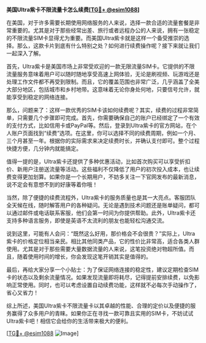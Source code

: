 **美国Ultra紫卡不限流量卡怎么续费[[TG💪+ @esim1088](https://t.me/s/esim1088)]**

在美国，对于许多需要长期使用网络服务的人来说，选择一款合适的流量套餐是非常重要的。尤其是对于那些经常出差、旅行或者远程办公的人来说，拥有一张稳定的不限流量SIM卡显得尤为重要。而美国Ultra紫卡就是这样一个备受推崇的选择。那么，这款卡片到底有什么特别之处？如何进行续费操作呢？接下来就让我们一起深入了解。

首先，Ultra紫卡是美国市场上非常受欢迎的一款无限流量SIM卡。它提供的不限流量服务意味着用户可以随时随地享受高速上网体验，无论是刷视频、玩游戏还是处理工作文件都不再受到限制。而且，它的覆盖范围也非常广泛，几乎涵盖了全美大部分地区，包括城市和乡村地带。这意味着无论你身处何地，只要信号允许，就能享受到稳定的网络连接。

那么，问题来了：这样一款优秀的SIM卡该如何续费呢？其实，续费的过程非常简单，只需要几个步骤即可完成。首先，你需要确保自己的账户已经绑定了一个有效的支付方式，比如信用卡或PayPal等。然后，登录到Ultra紫卡的官方网站，在个人账户页面找到“续费”选项。在这里，你可以选择不同的续费周期，例如一个月、三个月甚至一年。根据你的实际需求来决定续费时长，并确认支付即可。整个过程快捷方便，几分钟内就能搞定。

值得一提的是，Ultra紫卡还提供了多种优惠活动，比如首次购买可以享受折扣价、新用户注册送流量等活动。这些福利不仅降低了用户的初次投入成本，也让续费变得更加划算。如果你是一个长期用户，不妨多关注一下官网发布的最新消息，说不定会有意想不到的好康等着你哦！

当然，除了便捷的续费流程外，Ultra紫卡的服务质量也是其一大亮点。客服团队全天候在线，随时解答用户的各种疑问。无论是遇到技术问题还是账单疑问，都可以通过邮件或电话联系客服，他们会第一时间为你提供帮助。此外，Ultra紫卡还支持多种语言服务，即使是英语不太流利的朋友也能轻松沟通交流。

说到这里，可能有人会问：“既然这么好用，那价格会不会很贵？”实际上，Ultra紫卡的价格定位相当亲民。相比其他同类产品，它的性价比非常高，适合各类人群使用。尤其是对于那些需要大量数据流量的人来说，这笔投资绝对物超所值。而且，随着使用时间的增长，你会发现这笔开销其实是值得的。

最后，再给大家分享一个小贴士：为了保证网络连接的稳定性，建议定期检查SIM卡的状态以及剩余流量情况。如果发现流量即将耗尽，记得提前安排续费，以免影响正常使用。同时，也可以考虑设置自动续费功能，这样就不必每次手动操作了，省心又省力！

综上所述，美国Ultra紫卡不限流量卡以其卓越的性能、合理的定价以及便捷的服务赢得了众多用户的青睐。如果你正在寻找一款可靠且实用的SIM卡，不妨试试Ultra紫卡吧！相信它会给你的生活带来极大的便利。

[[TG💪+ @esim1088](https://t.me/s/esim1088) ![Image](https://i.postimg.cc/4NQfJmqS/Snipaste-2025-05-13-00-14-12.png)]
